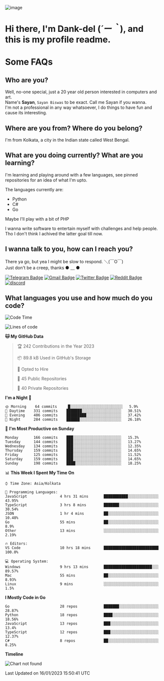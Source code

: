 ![image](https://user-images.githubusercontent.com/63096193/125182844-29f20800-e22f-11eb-8dc9-b0f2d29647bb.png)

# **Hi there, I'm Dank-del (*´ー｀*), and this is my profile readme.**
<!--  [![Profile views](https://gpvc.arturio.dev/dank-del)](https://github.com/dank-del) -->
# Some FAQs

## **Who are you?**

Well, no-one special, just a 20 year old person interested in computers and art. \
Name's **Sayan**, `Sayan Biswas` to be exact. Call me Sayan if you wanna. \
I'm not a professional in any way whatsoever, I do things to have fun and cause its interesting.

## **Where are you from? Where do you belong?**

I'm from Kolkata, a city in the Indian state called West Bengal.

## **What are you doing currently? What are you learning?**

I'm learning and playing around with a few languages, see pinned repositories for an idea of what I'm upto.

The languages currently are:

- Python
- C#
- Go

Maybe I'll play with a bit of PHP

I wanna write software to entertain myself with challenges and help people. \
Tho I don't think I achived the latter goal till now.

<!--## **Eww, I see a weeb profile.**

Can't help it, it's the best way to hide my face on this account
> Why do people hate weebs .-.

## **Cool, what more interests you?**

My interests are quite, weird. They're scattered all over the place. \
I've been fascinated by music and have studied it since the age of 6, I've performed on stage and on air but yeah now I've been away from that. I specialize in key instruments. \
Another thing that interests me is Media Production, aka, working with audio, video and broadcasting media.

> I just like art in general. also feeds the reason of me being obsessed with Japanese drawings (⋟ ﹏ ⋞)-->

## **I wanna talk to you, how can I reach you?**

There ya go, but yea I might be slow to respond. ＼(￣O￣) \
Just don't be a creep, thanks ● ﹏ ●

[![Telegram Badge](https://img.shields.io/badge/-dank_as_fuck-1ca0f1?style=flat-square&logo=telegram&logoColor=white&link=https://t.me/dank_as_fuck)](https://t.me/dank_as_fuck)
[![Gmail Badge](https://img.shields.io/badge/-sayan@asia.com-c14438?style=flat-square&logo=Gmail&logoColor=white&link=mailto:sayan@asia.com)](mailto:sayan@asia.com)
[![Twitter Badge](https://img.shields.io/twitter/follow/TheDankDel?style=social)](https://twitter.com/TheDankDel)
[![Reddit Badge](https://img.shields.io/reddit/user-karma/combined/dank_as_fuck_?style=social)](https://www.reddit.com/user/dank_as_fuck_/)
[![discord](https://discord-md-badge.vercel.app/api/shield/506536929152466945?style=social)](https://discordapp.com/users/506536929152466945)

## **What languages you use and how much do you code?**

<!--START_SECTION:waka-->
![Code Time](http://img.shields.io/badge/Code%20Time-1%2C011%20hrs%2019%20mins-blue)

![Lines of code](https://img.shields.io/badge/From%20Hello%20World%20I%27ve%20Written-1%20Million%20lines%20of%20code-blue)

**🐱 My GitHub Data** 

> 🏆 242 Contributions in the Year 2023
 > 
> 📦 89.8 kB Used in GitHub's Storage 
 > 
> 💼 Opted to Hire
 > 
> 📜 45 Public Repositories 
 > 
> 🔑 40 Private Repositories  
 > 
**I'm a Night 🦉** 

```text
🌞 Morning    64 commits     █░░░░░░░░░░░░░░░░░░░░░░░░   5.9% 
🌆 Daytime    331 commits    ███████░░░░░░░░░░░░░░░░░░   30.51% 
🌃 Evening    406 commits    █████████░░░░░░░░░░░░░░░░   37.42% 
🌙 Night      284 commits    ██████░░░░░░░░░░░░░░░░░░░   26.18%

```
📅 **I'm Most Productive on Sunday** 

```text
Monday       166 commits    ███░░░░░░░░░░░░░░░░░░░░░░   15.3% 
Tuesday      144 commits    ███░░░░░░░░░░░░░░░░░░░░░░   13.27% 
Wednesday    134 commits    ███░░░░░░░░░░░░░░░░░░░░░░   12.35% 
Thursday     159 commits    ███░░░░░░░░░░░░░░░░░░░░░░   14.65% 
Friday       125 commits    ███░░░░░░░░░░░░░░░░░░░░░░   11.52% 
Saturday     159 commits    ███░░░░░░░░░░░░░░░░░░░░░░   14.65% 
Sunday       198 commits    ████░░░░░░░░░░░░░░░░░░░░░   18.25%

```


📊 **This Week I Spent My Time On** 

```text
⌚︎ Time Zone: Asia/Kolkata

💬 Programming Languages: 
JavaScript               4 hrs 31 mins       ███████████░░░░░░░░░░░░░░   43.95% 
TypeScript               3 hrs 8 mins        ███████░░░░░░░░░░░░░░░░░░   30.54% 
JSON                     1 hr 4 mins         ██░░░░░░░░░░░░░░░░░░░░░░░   10.48% 
Go                       55 mins             ██░░░░░░░░░░░░░░░░░░░░░░░   8.9% 
Other                    13 mins             ░░░░░░░░░░░░░░░░░░░░░░░░░   2.19%

🔥 Editors: 
VS Code                  10 hrs 18 mins      █████████████████████████   100.0%

💻 Operating System: 
Windows                  9 hrs 13 mins       ██████████████████████░░░   89.57% 
Mac                      55 mins             ██░░░░░░░░░░░░░░░░░░░░░░░   8.93% 
Linux                    9 mins              ░░░░░░░░░░░░░░░░░░░░░░░░░   1.5%

```

**I Mostly Code in Go** 

```text
Go                       28 repos            ███████░░░░░░░░░░░░░░░░░░   28.87% 
Python                   18 repos            ████░░░░░░░░░░░░░░░░░░░░░   18.56% 
JavaScript               13 repos            ███░░░░░░░░░░░░░░░░░░░░░░   13.4% 
TypeScript               12 repos            ███░░░░░░░░░░░░░░░░░░░░░░   12.37% 
C#                       8 repos             ██░░░░░░░░░░░░░░░░░░░░░░░   8.25%

```


**Timeline**

![Chart not found](https://raw.githubusercontent.com/Dank-del/Dank-del/main/charts/bar_graph.png) 


 Last Updated on 16/01/2023 15:50:41 UTC
<!--END_SECTION:waka-->

<!--## **Can I stalk your spotify?**

Um sure.

![OwO Spotify](https://spotify-recently-played-readme.vercel.app/api?user=31fdrsslnr7nvq4ytqwtw7c4rxfm&count=5)-->
